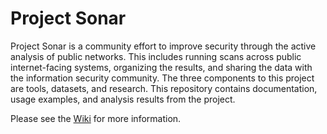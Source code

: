 Project Sonar
=============

Project Sonar is a community effort to improve security through the active analysis of public networks. This includes running scans across public internet-facing systems, organizing the results, and sharing the data with the information security community. The three components to this project are tools, datasets, and research. This repository contains documentation, usage examples, and analysis results from the project. 

Please see the [Wiki](https://github.com/rapid7/sonar/wiki) for more information.
